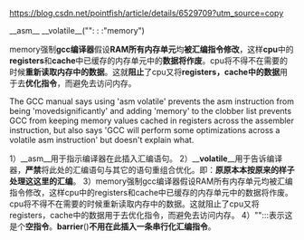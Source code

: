 https://blog.csdn.net/pointfish/article/details/6529709?utm_source=copy

\_\_asm\_\_ \_\_volatile\_\_("": : :"memory")

memory强制**gcc编译器**假设**RAM所有内存单元**均**被汇编指令修改**，这样**cpu**中的**registers**和**cache**中已缓存的内存单元中的**数据将作废**。cpu将不得不在需要的时候**重新读取内存中的数据**。这就**阻止**了cpu又将**registers，cache中的数据**用于去**优化指令**，而避免去访问内存。

The GCC manual says using 'asm volatile' prevents the asm instruction from being 'movedsignificantly' and adding 'memory' to the clobber list prevents GCC from keeping memory values cached in registers across the assembler instruction, but also says 'GCC will perform some optimizations across a volatile asm instruction' but doesn't explain what.

1）\_\_asm\_\_用于指示编译器在此插入汇编语句。
2）\_\_**volatile**\_\_用于告诉编译器，**严禁**将此处的汇编语句与其它的语句重组合优化。即：**原原本本按原来的样子处理这这里的汇编**。
3）memory强制gcc编译器假设RAM所有内存单元均被汇编指令修改，这样cpu中的registers和cache中已缓存的内存单元中的数据将作废。cpu将不得不在需要的时候重新读取内存中的数据。这就阻止了cpu又将registers，cache中的数据用于去优化指令，而避免去访问内存。
4）"":::表示这是个**空指令**。**barrier**()**不用在此插入一条串行化汇编指令**。